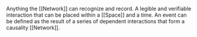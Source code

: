 Anything the [[Network]] can recognize and record. A legible and verifiable interaction that can be placed within a [[Space]] and a time. An event can be defined as the result of a series of dependent interactions that form a causality [[Network]].